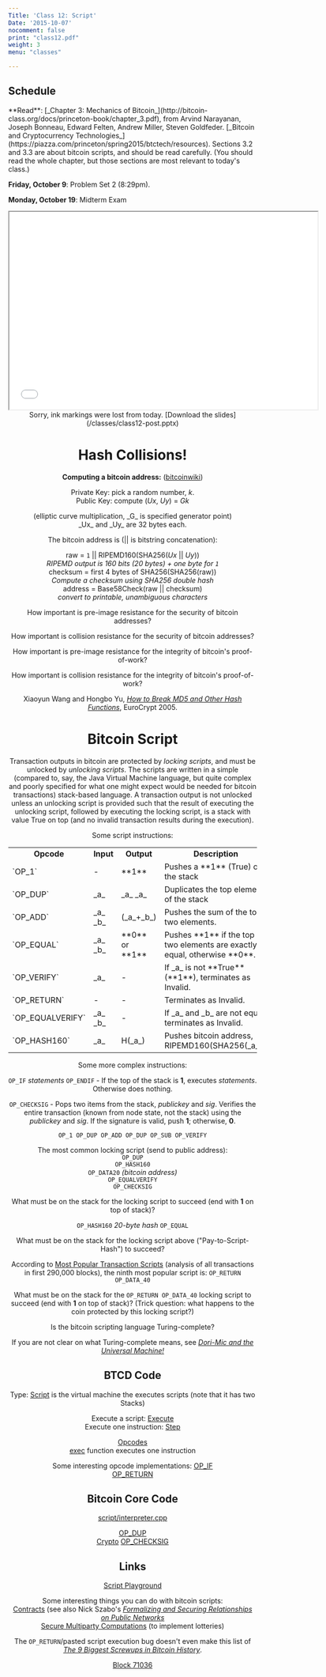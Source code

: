 ```yaml
---
Title: 'Class 12: Script'
Date: '2015-10-07'
nocomment: false
print: "class12.pdf"
weight: 3
menu: "classes"

---
```


## Schedule

   <div class="todo"> 
**Read**: [_Chapter 3: Mechanics of Bitcoin_](http://bitcoin-class.org/docs/princeton-book/chapter_3.pdf), from
Arvind Narayanan, Joseph Bonneau, Edward Felten, Andrew Miller, Steven
Goldfeder. [_Bitcoin and Cryptocurrency
Technologies_](https://piazza.com/princeton/spring2015/btctech/resources).
Sections 3.2 and 3.3 are about bitcoin scripts, and should be read
carefully.  (You should read the whole chapter, but those sections are
most relevant to today's class.)

**Friday, October 9**: Problem Set 2 (8:29pm).

**Monday, October 19**: Midterm Exam</div>

<center>
<iframe src="//www.slideshare.net/slideshow/embed_code/key/aQYiH6zGCIgxbO" width="625" height="400" frameborder="2" marginwidth="0" marginheight="0" scrolling="no"> </iframe> 

   <div class="caption">
Sorry, ink markings were lost from today.  [Download the slides](/classes/class12-post.pptx)
   </div>

# Hash Collisions!

**Computing a bitcoin address:** ([bitcoinwiki](https://en.bitcoin.it/wiki/Technical_background_of_version_1_Bitcoin_addresses))

<!--more-->

Private Key: pick a random number, _k_.  
Public Key: compute (_Ux_, _Uy_) = _Gk_
<div class="indented">(elliptic curve multiplication, _G_ is specified generator point)</div>
_Ux_ and _Uy_ are 32 bytes each.

The bitcoin address is (|| is bitstring concatenation):  
    <div class="indented">
    raw = `1` || RIPEMD160(SHA256(_Ux_ || _Uy_))  
         <div class="indented">_RIPEMD output is 160 bits (20 bytes) + one byte for `1`_</div>
    checksum = first 4 bytes of SHA256(SHA256(raw))  <div class="indented">_Compute a checksum using SHA256 double hash_</div>
    address = Base58Check(raw || checksum)  <div class="indented">_convert to printable, unambiguous characters_</div>
    </div>

How important is pre-image resistance for the security of bitcoin addresses?
<div class="gap"></div>

How important is collision resistance for the security of bitcoin addresses?
<div class="gap"></div>

How important is pre-image resistance for the integrity of bitcoin's proof-of-work?
<div class="gap"></div>

How important is collision resistance for the integrity of bitcoin's proof-of-work?
<div class="gap"></div>

Xiaoyun Wang and Hongbo Yu, [_How to Break MD5 and Other Hash Functions_](http://www.bitcoin-class.org/docs/hashcollisions.pdf), EuroCrypt 2005.

# Bitcoin Script

Transaction outputs in bitcoin are protected by _locking scripts_, and
must be unlocked by _unlocking scripts_.  The scripts are written in a
simple (compared to, say, the Java Virtual Machine language, but quite
complex and poorly specified for what one might expect would be needed
for bitcoin transactions) stack-based language.  A transaction output is
not unlocked unless an unlocking script is provided such that the result
of executing the unlocking script, followed by executing the locking
script, is a stack with value True on top (and no invalid transaction
results during the execution).

Some script instructions:


   <table cellpadding=5>
   <tr>
   <td align="center"><b>Opcode</b></td><td align="center"><b>Input</b></td><td align="center"><b>Output</b></td><td align="center"><b>Description</b></td></tr>
   <tr><td>`OP_1`</td><td> - </td><td> **1** </td><td> Pushes a **1** (True) on the stack </td></tr>
   <tr><td>`OP_DUP`</td><td> _a_ </td><td> _a_ _a_ </td><td> Duplicates the top element of the stack </td></tr>
   <tr><td>`OP_ADD`</td><td> _a_ _b_ </td><td> (_a_+_b_) </td><td> Pushes the sum of the top two elements. </td></tr>
   <tr><td>`OP_EQUAL`</td><td> _a_ _b_ </td><td> **0** or **1** </td><td> Pushes **1** if the top two elements are exactly equal, otherwise **0**. </td></tr>
   <tr><td>`OP_VERIFY` </td><td> _a_ </td><td> - </td><td> If _a_ is not **True** (**1**), terminates as Invalid. </td></tr>
   <tr><td>`OP_RETURN`</td><td> - </td><td> - </td><td> Terminates as Invalid. </td></tr>
   <tr><td>`OP_EQUALVERIFY` </td><td> _a_ _b_ </td><td> - </td><td> If _a_ and _b_ are not equal, terminates as Invalid. </td></tr>
   <tr><td>`OP_HASH160` </td><td> _a_ </td><td> H(_a_) </td><td> Pushes bitcoin address, RIPEMD160(SHA256(_a_)). </td></tr>
</table>

Some more complex instructions:

`OP_IF` _statements_ `OP_ENDIF` - If the top of the stack is **1**, executes _statements_.  Otherwise does nothing.

`OP_CHECKSIG` - Pops two items from the stack, _publickey_ and _sig_.
Verifies the entire transaction (known from node state, not the stack)
using the _publickey_ and _sig_.  If the signature is valid, push **1**;
otherwise, **0**.

`OP_1 OP_DUP OP_ADD OP_DUP OP_SUB OP_VERIFY`
<div class="gap">

</div>

The most common locking script (send to public address):  
`OP_DUP`  
`OP_HASH160`  
`OP_DATA20` _(bitcoin address)_  
`OP_EQUALVERIFY`  
`OP_CHECKSIG`  

What must be on the stack for the locking script to succeed (end with **1** on top of stack)?
<div class="gap">

</div>

`OP_HASH160` _20-byte hash_ `OP_EQUAL`  

What must be on the stack for the locking script above ("Pay-to-Script-Hash") to succeed?
<div class="gap">

</div>


According to [Most Popular Transaction
Scripts](http://www.quantabytes.com/articles/a-survey-of-bitcoin-transaction-types)
(analysis of all transactions in first 290,000 blocks), the ninth most popular script is:
`OP_RETURN OP_DATA_40`

What must be on the stack for the `OP_RETURN OP_DATA_40` locking script to succeed (end with
**1** on top of stack)? (Trick question: what happens to the coin
protected by this locking script?)
<div class="gap">

</div>

Is the bitcoin scripting language Turing-complete?
<div class="gap">

</div>

If you are not clear on what Turing-complete means, see [_Dori-Mic and the Universal Machine!_](http://www.dori-mic.org)

## BTCD Code

Type: [Script](https://github.com/btcsuite/btcd/blob/c153596542b3d87dd774c29aa5be5117ac01a234/txscript/script.go#L206) is the virtual machine the executes scripts (note that it has two Stacks) 

Execute a script: [Execute](https://github.com/btcsuite/btcd/blob/c153596542b3d87dd774c29aa5be5117ac01a234/txscript/script.go#L723)  
Execute one instruction: [Step](https://github.com/btcsuite/btcd/blob/c153596542b3d87dd774c29aa5be5117ac01a234/txscript/script.go#L782)  

[Opcodes](https://github.com/btcsuite/btcd/blob/c153596542b3d87dd774c29aa5be5117ac01a234/txscript/opcode.go#L38)  
[exec](https://github.com/btcsuite/btcd/blob/c153596542b3d87dd774c29aa5be5117ac01a234/txscript/opcode.go#L971) function executes one instruction  

Some interesting opcode implementations:
[OP_IF](https://github.com/btcsuite/btcd/blob/c153596542b3d87dd774c29aa5be5117ac01a234/txscript/opcode.go#L1143)  
[OP_RETURN](https://github.com/btcsuite/btcd/blob/c153596542b3d87dd774c29aa5be5117ac01a234/txscript/opcode.go#L1235)

## Bitcoin Core Code

[script/interpreter.cpp](https://github.com/bitcoin/bitcoin/blob/41e6e4caba9899ce7c165b0784461c55c867ee24/src/script/interpreter.cpp)

[OP_DUP](https://github.com/bitcoin/bitcoin/blob/41e6e4caba9899ce7c165b0784461c55c867ee24/src/script/interpreter.cpp#L524)  
[Crypto](https://github.com/bitcoin/bitcoin/blob/41e6e4caba9899ce7c165b0784461c55c867ee24/src/script/interpreter.cpp#L752)
[OP_CHECKSIG](https://github.com/bitcoin/bitcoin/blob/41e6e4caba9899ce7c165b0784461c55c867ee24/src/script/interpreter.cpp#L785)

## Links

[Script Playground](http://www.crmarsh.com/script-playground/)

Some interesting things you can do with bitcoin scripts:  
[Contracts](https://en.bitcoin.it/wiki/Contracts) (see also Nick Szabo's [_Formalizing and Securing Relationships on Public Networks_](http://szabo.best.vwh.net/formalize.html)  
[Secure Multiparty Computations](http://eprint.iacr.org/2013/784) (to implement lotteries)  

The `OP_RETURN`/pasted script execution bug doesn't even make this list of [_The 9 Biggest Screwups in Bitcoin History_](http://www.coindesk.com/9-biggest-screwups-bitcoin-history/).

[Block 71036](http://blockexplorer.com/rawblock/00000000000997f9fd2fe1ee376293ef8c42ad09193a5d2086dddf8e5c426b56)
